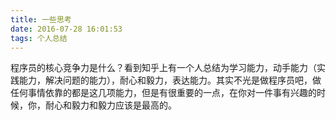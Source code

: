 ```yaml
---
title: 一些思考
date: 2016-07-28 16:01:53
tags: 个人总结
---
```



程序员的核心竞争力是什么？看到知乎上有一个人总结为学习能力，动手能力（实践能力，解决问题的能力），耐心和毅力，表达能力。其实不光是做程序员吧，做任何事情依靠的都是这几项能力，但是有很重要的一点，在你对一件事有兴趣的时候，你，耐心和毅力和毅力应该是最高的。